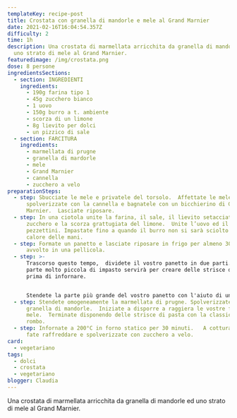 ```yaml
---
templateKey: recipe-post
title: Crostata con granella di mandorle e mele al Grand Marnier
date: 2021-02-16T16:04:54.357Z
difficulty: 2
time: 1h
description: Una crostata di marmellata arricchita da granella di mandorle ed
  uno strato di mele al Grand Marnier.
featuredimage: /img/crostata.png
dose: 8 persone
ingredientsSections:
  - section: INGREDIENTI
    ingredients:
      - 190g farina tipo 1
      - 45g zucchero bianco
      - 1 uovo
      - 150g burro a t. ambiente
      - scorza di un limone
      - 8g lievito per dolci
      - un pizzico di sale
  - section: FARCITURA
    ingredients:
      - marmellata di prugne
      - granella di mardorle
      - mele
      - Grand Marnier
      - cannella
      - zucchero a velo
preparationSteps:
  - step: Sbucciate le mele e privatele del torsolo.  Affettate le mele,
      spolverizzate con la cannella e bagnatele con un bicchierino di Grand
      Marnier.  Lasciate riposare.
  - step: In una ciotola unite la farina, il sale, il lievito setacciato, lo
      zucchero e la scorza grattugiata del limone.  Unite l’uovo ed il burro a
      pezzettini. Impastate fino a quando il burro non si sarà sciolto con il
      calore delle mani.
  - step: Formate un panetto e lasciate riposare in frigo per almeno 30 minuti
      avvolto in una pellicola.
  - step: >-
      Trascorso questo tempo,  dividete il vostro panetto in due parti.  Una
      parte molto piccola di impasto servirà per creare delle strisce decorative
      prima di infornare.


      Stendete la parte più grande del vostro panetto con l'aiuto di un mattarello e finite il processo nella vostra tortiera modellando l'impasto con le mani. Se il composto risulta appiccicoso, aiutatevi con della farina.
  - step: Stendete omogeneamente la marmellata di prugne. Spolverizzate con la
      granella di mandorle.  Iniziate a disporre a raggiera le vostre fettine di
      mele.  Terminate disponendo delle strisce di pasta con la classica trama a
      rombo.
  - step: Infornate a 200°C in forno statico per 30 minuti.   A cottura ultimata,
      fate raffreddare e spolverizzate con zucchero a velo.
card: 
  - vegetariano
tags:
  - dolci
  - crostata
  - vegetariano
blogger: Claudia
---
```

Una crostata di marmellata arricchita da granella di mandorle ed uno strato di mele al Grand Marnier.